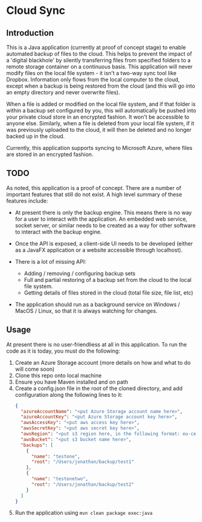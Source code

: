 # Cloud Sync

## Introduction
This is a Java application (currently at proof of concept stage) to enable automated backup of files to the cloud. This
helps to prevent the impact of a 'digital blackhole' by silently transferring files from specified folders to a remote
storage container on a continuous basis. This application will never modify files on the local file system - it isn't a
two-way sync tool like Dropbox. Information only flows from the local computer to the cloud, except when a backup is
being restored from the cloud (and this will go into an empty directory and never overwrite files).

When a file is added or modified on the local file system, and if that folder is within a backup set configured by you,
this will automatically be pushed into your private cloud store in an encrypted fashion. It won't be accessible to anyone 
else. Similarly, when a file is deleted from your local file system, if it was previously uploaded to the cloud, it will 
then be deleted and no longer backed up in the cloud.

Currently, this application supports syncing to Microsoft Azure, where files are stored in an encrypted fashion.

## TODO
As noted, this application is a proof of concept. There are a number of important features that still do not exist. A 
high level summary of these features include:

* At present there is only the backup engine. This means there is no way for a user to interact with the application.
An embedded web service, socket server, or similar needs to be created as a way for other software to interact with the
backup engine.

* Once the API is exposed, a client-side UI needs to be developed (either as a JavaFX application or a website accessible
through localhost).

* There is a lot of missing API:
  * Adding / removing / configuring backup sets
  * Full and partial restoring of a backup set from the cloud to the local file system.
  * Getting details of files stored in the cloud (total file size, file list, etc)
  
* The application should run as a background service on Windows / MacOS / Linux, so that it is always watching for 
changes.

## Usage
At present there is no user-friendliess at all in this application. To run the code as it is today, you must do the 
following:
 
1. Create an Azure Storage account (more details on how and what to do will come soon)
2. Clone this repo onto local machine
3. Ensure you have Maven installed and on path
4. Create a config.json file in the root of the cloned directory, and add configuration along the following lines to it:
    ```json
    {
      "azureAccountName": "<put Azure Storage account name here>",
      "azureAccountKey": "<put Azure Storage account key here>",
      "awsAccessKey": "<put aws access key here>",
      "awsSecretKey": "<put aws secret key here>",
      "awsRegion": "<put s3 region here, in the following format: eu-central-1>",
      "awsBucket": "<put s3 bucket name here>",
      "backups": [
        {
          "name": "testone",
          "root": "/Users/jonathan/backup/test1"
        },
        {
          "name": "testonetwo",
          "root": "/Users/jonathan/backup/test2"
        }
      ]
    }
    ```
5. Run the application using `mvn clean package exec:java`